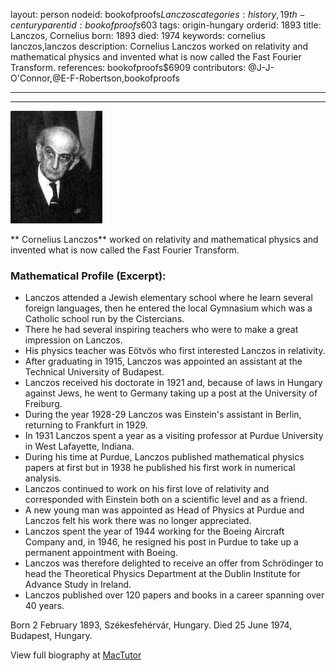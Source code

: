 layout: person
nodeid: bookofproofs$Lanczos
categories: history,19th-century
parentid: bookofproofs$603
tags: origin-hungary
orderid: 1893
title: Lanczos, Cornelius
born: 1893
died: 1974
keywords: cornelius lanczos,lanczos
description: Cornelius Lanczos worked on relativity and mathematical physics and invented what is now called the Fast Fourier Transform.
references: bookofproofs$6909
contributors: @J-J-O'Connor,@E-F-Robertson,bookofproofs

---



---

![Lanczos.jpg](https://github.com/bookofproofs/bookofproofs.github.io/blob/main/_sources/_assets/images/portraits/Lanczos.jpg?raw=true)

** Cornelius  Lanczos** worked on relativity and mathematical physics and invented what is now called the Fast Fourier Transform.

### Mathematical Profile (Excerpt):
* Lanczos attended a Jewish elementary school where he learn several foreign languages, then he entered the local Gymnasium which was a Catholic school run by the Cistercians.
* There he had several inspiring teachers who were to make a great impression on Lanczos.
* His physics teacher was Eötvös who first interested Lanczos in relativity.
* After graduating in 1915, Lanczos was appointed an assistant at the Technical University of Budapest.
* Lanczos received his doctorate in 1921 and, because of laws in Hungary against Jews, he went to Germany taking up a post at the University of Freiburg.
* During the year 1928-29 Lanczos was Einstein's assistant in Berlin, returning to Frankfurt in 1929.
* In 1931 Lanczos spent a year as a visiting professor at Purdue University in West Lafayette, Indiana.
* During his time at Purdue, Lanczos published mathematical physics papers at first but in 1938 he published his first work in numerical analysis.
* Lanczos continued to work on his first love of relativity and corresponded with Einstein both on a scientific level and as a friend.
* A new young man was appointed as Head of Physics at Purdue and Lanczos felt his work there was no longer appreciated.
* Lanczos spent the year of 1944 working for the Boeing Aircraft Company and, in 1946, he resigned his post in Purdue to take up a permanent appointment with Boeing.
* Lanczos was therefore delighted to receive an offer from Schrödinger to head the Theoretical Physics Department at the Dublin Institute for Advance Study in Ireland.
* Lanczos published over 120 papers and books in a career spanning over 40 years.

Born 2 February 1893, Székesfehérvár, Hungary. Died 25 June 1974, Budapest, Hungary.

View full biography at [MacTutor](https://mathshistory.st-andrews.ac.uk/Biographies/Lanczos/)
